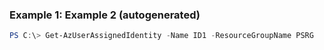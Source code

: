 ### Example 1: Example 2 (autogenerated)
```powershell
PS C:\> Get-AzUserAssignedIdentity -Name ID1 -ResourceGroupName PSRG
```

